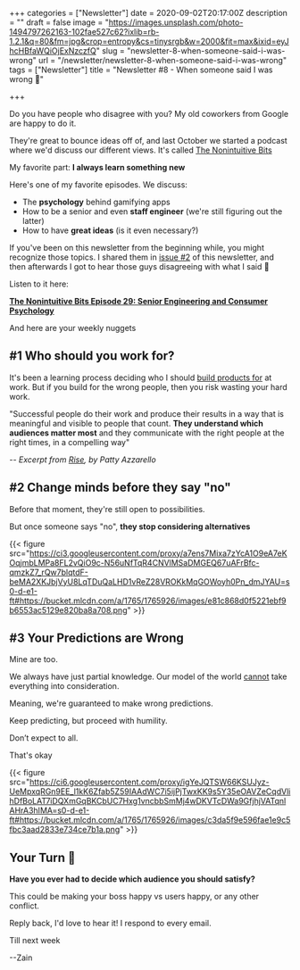 +++
categories = ["Newsletter"]
date = 2020-09-02T20:17:00Z
description = ""
draft = false
image = "https://images.unsplash.com/photo-1494797262163-102fae527c62?ixlib=rb-1.2.1&q=80&fm=jpg&crop=entropy&cs=tinysrgb&w=2000&fit=max&ixid=eyJhcHBfaWQiOjExNzczfQ"
slug = "newsletter-8-when-someone-said-i-was-wrong"
url = "/newsletter/newsletter-8-when-someone-said-i-was-wrong"
tags = ["Newsletter"]
title = "Newsletter #8 - When someone said I was wrong 😬"

+++


Do you have people who disagree with you? My old coworkers from Google are happy to do it.

They're great to bounce ideas off of, and last October we started a podcast where we'd discuss our different views. It's called [The Nonintuitive Bits](http://www.thenonintuitivebits.com/?utm_source=zainrizvi.io&utm_medium=email)

My favorite part: **I always learn something new**

Here's one of my favorite episodes. We discuss:

* The **psychology** behind gamifying apps
* How to be a senior and even **staff engineer** (we're still figuring out the latter)
* How to have **great ideas** (is it even necessary?)

If you've been on this newsletter from the beginning while, you might recognize those topics. I shared them in [issue #2](__GHOST_URL__/newsletter/newsletter-2-senior-engineering/) of this newsletter, and then afterwards I got to hear those guys disagreeing with what I said 🙂

Listen to it here:

[**The Nonintuitive Bits Episode 29: Senior Engineering and Consumer Psychology**](http://www.thenonintuitivebits.com/673913/4938281-senior-engineering-and-consumer-psychology-episode-29?utm_source=zainrizvi.io&utm_medium=email)

And here are your weekly nuggets

## #1 Who should you work for?

It's been a learning process deciding who I should [build products for](https://twitter.com/ZainRzv/status/1218564839112507392) at work. But if you build for the wrong people, then you risk wasting your hard work.

"Successful people do their work and produce their results in a way that is meaningful and visible to people that count. **They understand which audiences matter most** and they communicate with the right people at the right times, in a compelling way"

-- _Excerpt from [Rise](https://www.amazon.com/Rise-Practical-Advancing-Career-Standing/dp/1607742608), by Patty Azzarello_

## #2 Change minds before they say "no"

Before that moment, they're still open to possibilities.

But once someone says "no", **they stop considering alternatives**

{{< figure src="https://ci3.googleusercontent.com/proxy/a7ens7Mixa7zYcA1O9eA7eKOqjmbLMPa8FL2vQiO9c-N56uNfTqR4CNVlMSaDMGEQ67uAFrBfc-qmzkZ7_rQw7blqtdF-beMA2XKJbjVyU8LqTDuQaLHD1vReZ28VROKkMqGOWoyh0Pn_dmJYAU=s0-d-e1-ft#https://bucket.mlcdn.com/a/1765/1765926/images/e81c868d0f5221ebf9b6553ac5129e820ba8a708.png" >}}

## #3 Your Predictions are Wrong

Mine are too.

We always have just partial knowledge. Our model of the world [cannot](https://fs.blog/2015/11/map-and-territory/?utm_source=zainrizvi.io&utm_medium=email) take everything into consideration.

Meaning, we're guaranteed to make wrong predictions.

Keep predicting, but proceed with humility.

Don’t expect to all.

That's okay

{{< figure src="https://ci6.googleusercontent.com/proxy/igYeJQTSW66KSUJyz-UeMpxqRGn9EE_l1kK6Zfab5Z59IAAdWC7i5ijPjTwxKK9s5Y35eOAVZeCqdVlihDfBoLAT7iDQXmGqBKCbUC7Hxg1vncbbSmMj4wDKVTcDWa9GfjhjVATqnlAHrA3hIMA=s0-d-e1-ft#https://bucket.mlcdn.com/a/1765/1765926/images/c3da5f9e596fae1e9c5fbc3aad2833e734ce7b1a.png" >}}

## Your Turn 👊

**Have you ever had to decide which audience you should satisfy?**

This could be making your boss happy vs users happy, or any other conflict.

Reply back, I'd love to hear it! I respond to every email.

Till next week

--Zain


